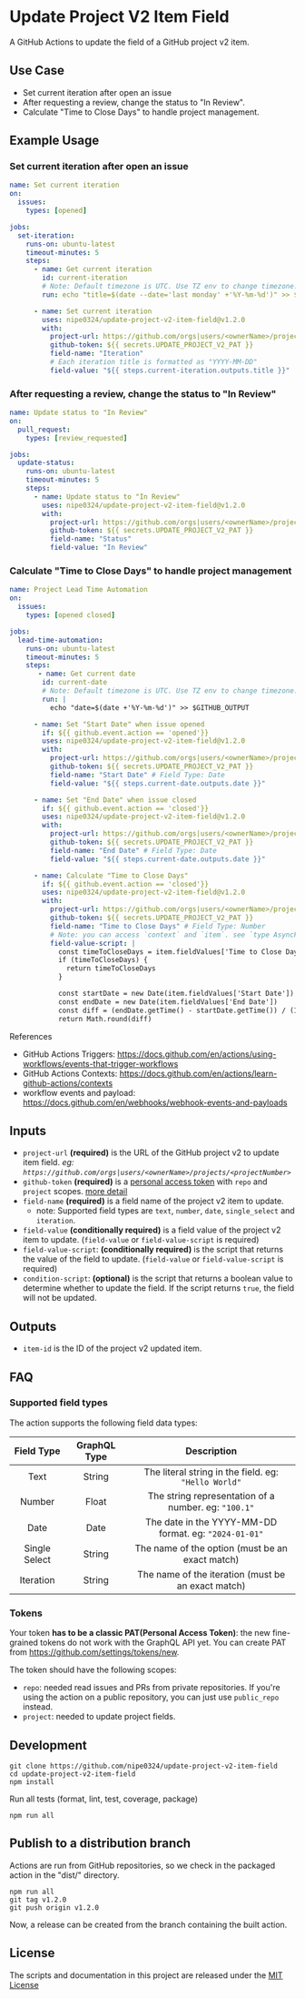 # Update Project V2 Item Field

A GitHub Actions to update the field of a GitHub project v2 item.

## Use Case

- Set current iteration after open an issue
- After requesting a review, change the status to "In Review".
- Calculate "Time to Close Days" to handle project management.

## Example Usage

### Set current iteration after open an issue

```yml
name: Set current iteration
on:
  issues:
    types: [opened]

jobs:
  set-iteration:
    runs-on: ubuntu-latest
    timeout-minutes: 5
    steps:
      - name: Get current iteration
        id: current-iteration
        # Note: Default timezone is UTC. Use TZ env to change timezone.
        run: echo "title=$(date --date='last monday' +'%Y-%m-%d')" >> $GITHUB_OUTPUT

      - name: Set current iteration
        uses: nipe0324/update-project-v2-item-field@v1.2.0
        with:
          project-url: https://github.com/orgs|users/<ownerName>/projects/<projejctNumer>
          github-token: ${{ secrets.UPDATE_PROJECT_V2_PAT }}
          field-name: "Iteration"
          # Each iteration title is formatted as "YYYY-MM-DD"
          field-value: "${{ steps.current-iteration.outputs.title }}"
```

### After requesting a review, change the status to "In Review"

```yml
name: Update status to "In Review"
on:
  pull_request:
    types: [review_requested]

jobs:
  update-status:
    runs-on: ubuntu-latest
    timeout-minutes: 5
    steps:
      - name: Update status to "In Review"
        uses: nipe0324/update-project-v2-item-field@v1.2.0
        with:
          project-url: https://github.com/orgs|users/<ownerName>/projects/<projejctNumer>
          github-token: ${{ secrets.UPDATE_PROJECT_V2_PAT }}
          field-name: "Status"
          field-value: "In Review"
```

### Calculate "Time to Close Days" to handle project management

```yml
name: Project Lead Time Automation
on:
  issues:
    types: [opened closed]

jobs:
  lead-time-automation:
    runs-on: ubuntu-latest
    timeout-minutes: 5
    steps:
       - name: Get current date
        id: current-date
        # Note: Default timezone is UTC. Use TZ env to change timezone.
        run: |
          echo "date=$(date +'%Y-%m-%d')" >> $GITHUB_OUTPUT

      - name: Set "Start Date" when issue opened
        if: ${{ github.event.action == 'opened'}}
        uses: nipe0324/update-project-v2-item-field@v1.2.0
        with:
          project-url: https://github.com/orgs|users/<ownerName>/projects/<projejctNumer>
          github-token: ${{ secrets.UPDATE_PROJECT_V2_PAT }}
          field-name: "Start Date" # Field Type: Date
          field-value: "${{ steps.current-date.outputs.date }}"

      - name: Set "End Date" when issue closed
        if: ${{ github.event.action == 'closed'}}
        uses: nipe0324/update-project-v2-item-field@v1.2.0
        with:
          project-url: https://github.com/orgs|users/<ownerName>/projects/<projejctNumer>
          github-token: ${{ secrets.UPDATE_PROJECT_V2_PAT }}
          field-name: "End Date" # Field Type: Date
          field-value: "${{ steps.current-date.outputs.date }}"

      - name: Calculate "Time to Close Days"
        if: ${{ github.event.action == 'closed'}}
        uses: nipe0324/update-project-v2-item-field@v1.2.0
        with:
          project-url: https://github.com/orgs|users/<ownerName>/projects/<projejctNumer>
          github-token: ${{ secrets.UPDATE_PROJECT_V2_PAT }}
          field-name: "Time to Close Days" # Field Type: Number
          # Note: you can access `context` and `item`. see `type AsyncFunctionArguments`.
          field-value-script: |
            const timeToCloseDays = item.fieldValues['Time to Close Days']
            if (timeToCloseDays) {
              return timeToCloseDays
            }

            const startDate = new Date(item.fieldValues['Start Date'])
            const endDate = new Date(item.fieldValues['End Date'])
            const diff = (endDate.getTime() - startDate.getTime()) / (1000 * 3600 * 24)
            return Math.round(diff)
```

References

- GitHub Actions Triggers: <https://docs.github.com/en/actions/using-workflows/events-that-trigger-workflows>
- GitHub Actions Contexts: <https://docs.github.com/en/actions/learn-github-actions/contexts>
- workflow events and payload: <https://docs.github.com/en/webhooks/webhook-events-and-payloads>

## Inputs

- `project-url` **(required)** is the URL of the GitHub project v2 to update item field.
  _eg: `https://github.com/orgs|users/<ownerName>/projects/<projectNumber>`_
- `github-token` **(required)** is a [personal access
  token](https://github.com/settings/tokens/new) with `repo` and `project` scopes. [more detail](#tokens)
- `field-name` **(required)** is a field name of the project v2 item to update.
  - note: Supported field types are `text`, `number`, `date`, `single_select` and `iteration`.
- `field-value` **(conditionally required)** is a field value of the project v2 item to update. (`field-value` or `field-value-script` is required)
- `field-value-script`: **(conditionally required)** is the script that returns the value of the field to update. (`field-value` or `field-value-script` is required)
- `condition-script`: **(optional)** is the script that returns a boolean value to determine whether to update the field. If the script returns `true`, the field will not be updated.

## Outputs

- `item-id` is the ID of the project v2 updated item.

## FAQ

### Supported field types

The action supports the following field data types:

|  Field Type   |   GraphQL Type   |                             Description                        |
| :-----------: | :--------------: | :------------------------------------------------------------: |
|     Text      |     String       |         The literal string in the field. eg: `"Hello World"`   |
|    Number     |     Float        |      The string representation of a number. eg: `"100.1"`      |
|     Date      |      Date        |        The date in the YYYY-MM-DD format. eg: `"2024-01-01"`   |
| Single Select |     String       |      The name of the option (must be an exact match)           |
|   Iteration   |     String       |      The name of the iteration (must be an exact match)        |

### Tokens

Your token **has to be a classic PAT(Personal Access Token)**: the new fine-grained tokens do not work with the GraphQL API yet. You can create PAT from <https://github.com/settings/tokens/new>.

The token should have the following scopes:

- `repo`: needed read issues and PRs from private repositories. If you're using the action on a public repository, you can just use `public_repo` instead.
- `project`: needed to update project fields.

## Development

```shell
git clone https://github.com/nipe0324/update-project-v2-item-field
cd update-project-v2-item-field
npm install
```

Run all tests (format, lint, test, coverage, package)

```shell
npm run all
```

## Publish to a distribution branch

Actions are run from GitHub repositories, so we check in the packaged action in
the "dist/" directory.

```shell
npm run all
git tag v1.2.0
git push origin v1.2.0
```

Now, a release can be created from the branch containing the built action.

## License

The scripts and documentation in this project are released under the [MIT License](LICENSE)
